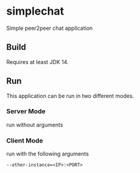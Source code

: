 # simplechat

Simple peer2peer chat application

## Build

Requires at least JDK 14.

## Run

This application can be run in two different modes.

### Server Mode

run without arguments

### Client Mode

run with the following arguments

    --other-instance=<IP>:<PORT>